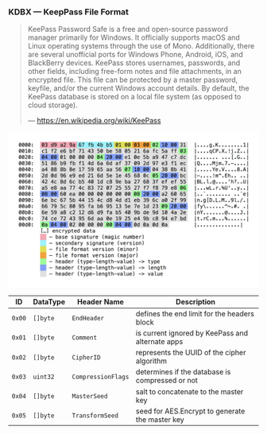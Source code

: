 ### KDBX — KeepPass File Format

> KeePass Password Safe is a free and open-source password manager primarily for Windows. It officially supports macOS and Linux operating systems through the use of Mono. Additionally, there are several unofficial ports for Windows Phone, Android, iOS, and BlackBerry devices. KeePass stores usernames, passwords, and other fields, including free-form notes and file attachments, in an encrypted file. This file can be protected by a master password, keyfile, and/or the current Windows account details. By default, the KeePass database is stored on a local file system (as opposed to cloud storage).
>
> — https://en.wikipedia.org/wiki/KeePass

![fileformat](screenshot.png)

ID     | DataType | Header Name           | Description
-------|----------|-----------------------|------------
`0x00` | `[]byte` | `EndHeader`           | defines the end limit for the headers block
`0x01` | `[]byte` | `Comment`             | is current ignored by KeePass and alternate apps
`0x02` | `[]byte` | `CipherID`            | represents the UUID of the cipher algorithm
`0x03` | `uint32` | `CompressionFlags`    | determines if the database is compressed or not
`0x04` | `[]byte` | `MasterSeed`          | salt to concatenate to the master key
`0x05` | `[]byte` | `TransformSeed`       | seed for AES.Encrypt to generate the master key
